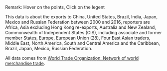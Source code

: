 Remark: Hover on the points, Click on the legent

This data is about the exports to China, United States, Brazil, India, Japan, Mexico and Russian Federation between 2000 and 2016, reporters are Africa, Asia excluding Hong Kong re-exports, Australia and New Zealand, Commonwealth of Independent States (CIS), including associate and former member States, Europe, European Union (28), Four East Asian traders, Middle East, North America, South and Central America and the Caribbean, Brazil, Japan, Mexico, Russian Federation.

All data comes from  [World Trade Organization: Network of world merchandise trade](http://stat.wto.org/StatisticalProgram/WSDBViewData.aspx?Language=E).